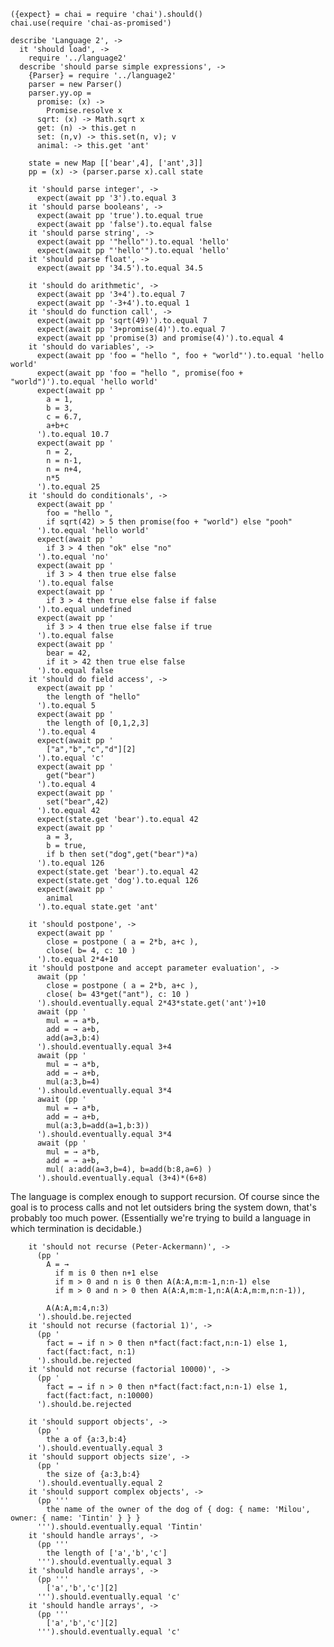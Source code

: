     ({expect} = chai = require 'chai').should()
    chai.use(require 'chai-as-promised')

    describe 'Language 2', ->
      it 'should load', ->
        require '../language2'
      describe 'should parse simple expressions', ->
        {Parser} = require '../language2'
        parser = new Parser()
        parser.yy.op =
          promise: (x) ->
            Promise.resolve x
          sqrt: (x) -> Math.sqrt x
          get: (n) -> this.get n
          set: (n,v) -> this.set(n, v); v
          animal: -> this.get 'ant'

        state = new Map [['bear',4], ['ant',3]]
        pp = (x) -> (parser.parse x).call state

        it 'should parse integer', ->
          expect(await pp '3').to.equal 3
        it 'should parse booleans', ->
          expect(await pp 'true').to.equal true
          expect(await pp 'false').to.equal false
        it 'should parse string', ->
          expect(await pp '"hello"').to.equal 'hello'
          expect(await pp "'hello'").to.equal 'hello'
        it 'should parse float', ->
          expect(await pp '34.5').to.equal 34.5

        it 'should do arithmetic', ->
          expect(await pp '3+4').to.equal 7
          expect(await pp '-3+4').to.equal 1
        it 'should do function call', ->
          expect(await pp 'sqrt(49)').to.equal 7
          expect(await pp '3+promise(4)').to.equal 7
          expect(await pp 'promise(3) and promise(4)').to.equal 4
        it 'should do variables', ->
          expect(await pp 'foo = "hello ", foo + "world"').to.equal 'hello world'
          expect(await pp 'foo = "hello ", promise(foo + "world")').to.equal 'hello world'
          expect(await pp '
            a = 1,
            b = 3,
            c = 6.7,
            a+b+c
          ').to.equal 10.7
          expect(await pp '
            n = 2,
            n = n-1,
            n = n+4,
            n*5
          ').to.equal 25
        it 'should do conditionals', ->
          expect(await pp '
            foo = "hello ",
            if sqrt(42) > 5 then promise(foo + "world") else "pooh"
          ').to.equal 'hello world'
          expect(await pp '
            if 3 > 4 then "ok" else "no"
          ').to.equal 'no'
          expect(await pp '
            if 3 > 4 then true else false
          ').to.equal false
          expect(await pp '
            if 3 > 4 then true else false if false
          ').to.equal undefined
          expect(await pp '
            if 3 > 4 then true else false if true
          ').to.equal false
          expect(await pp '
            bear = 42,
            if it > 42 then true else false
          ').to.equal false
        it 'should do field access', ->
          expect(await pp '
            the length of "hello"
          ').to.equal 5
          expect(await pp '
            the length of [0,1,2,3]
          ').to.equal 4
          expect(await pp '
            ["a","b","c","d"][2]
          ').to.equal 'c'
          expect(await pp '
            get("bear")
          ').to.equal 4
          expect(await pp '
            set("bear",42)
          ').to.equal 42
          expect(state.get 'bear').to.equal 42
          expect(await pp '
            a = 3,
            b = true,
            if b then set("dog",get("bear")*a)
          ').to.equal 126
          expect(state.get 'bear').to.equal 42
          expect(state.get 'dog').to.equal 126
          expect(await pp '
            animal
          ').to.equal state.get 'ant'

        it 'should postpone', ->
          expect(await pp '
            close = postpone ( a = 2*b, a+c ),
            close( b= 4, c: 10 )
          ').to.equal 2*4+10
        it 'should postpone and accept parameter evaluation', ->
          await (pp '
            close = postpone ( a = 2*b, a+c ),
            close( b= 43*get("ant"), c: 10 )
          ').should.eventually.equal 2*43*state.get('ant')+10
          await (pp '
            mul = → a*b,
            add = → a+b,
            add(a=3,b:4)
          ').should.eventually.equal 3+4
          await (pp '
            mul = → a*b,
            add = → a+b,
            mul(a:3,b=4)
          ').should.eventually.equal 3*4
          await (pp '
            mul = → a*b,
            add = → a+b,
            mul(a:3,b=add(a=1,b:3))
          ').should.eventually.equal 3*4
          await (pp '
            mul = → a*b,
            add = → a+b,
            mul( a:add(a=3,b=4), b=add(b:8,a=6) )
          ').should.eventually.equal (3+4)*(6+8)

The language is complex enough to support recursion.
Of course since the goal is to process calls and not let outsiders bring the system down, that's probably too much power.
(Essentially we're trying to build a language in which termination is decidable.)

        it 'should not recurse (Peter-Ackermann)', ->
          (pp '
            A = →
              if m is 0 then n+1 else
              if m > 0 and n is 0 then A(A:A,m:m-1,n:n-1) else
              if m > 0 and n > 0 then A(A:A,m:m-1,n:A(A:A,m:m,n:n-1)),

            A(A:A,m:4,n:3)
          ').should.be.rejected
        it 'should not recurse (factorial 1)', ->
          (pp '
            fact = → if n > 0 then n*fact(fact:fact,n:n-1) else 1,
            fact(fact:fact, n:1)
          ').should.be.rejected
        it 'should not recurse (factorial 10000)', ->
          (pp '
            fact = → if n > 0 then n*fact(fact:fact,n:n-1) else 1,
            fact(fact:fact, n:10000)
          ').should.be.rejected

        it 'should support objects', ->
          (pp '
            the a of {a:3,b:4}
          ').should.eventually.equal 3
        it 'should support objects size', ->
          (pp '
            the size of {a:3,b:4}
          ').should.eventually.equal 2
        it 'should support complex objects', ->
          (pp '''
            the name of the owner of the dog of { dog: { name: 'Milou', owner: { name: 'Tintin' } } }
          ''').should.eventually.equal 'Tintin'
        it 'should handle arrays', ->
          (pp '''
            the length of ['a','b','c']
          ''').should.eventually.equal 3
        it 'should handle arrays', ->
          (pp '''
            ['a','b','c'][2]
          ''').should.eventually.equal 'c'
        it 'should handle arrays', ->
          (pp '''
            ['a','b','c'][2]
          ''').should.eventually.equal 'c'
